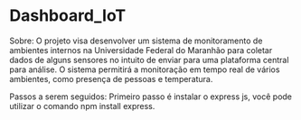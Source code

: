 # Dashboard_IoT
Sobre: 
O projeto visa desenvolver um sistema de monitoramento de ambientes internos na Universidade Federal do Maranhão para coletar dados de alguns sensores no intuito de enviar para uma plataforma central para análise. 
O sistema permitirá a monitoração em tempo real de vários ambientes, como presença de pessoas e temperatura.

Passos a serem seguidos:
Primeiro passo é instalar o express js, você pode utilizar o comando npm install express.

